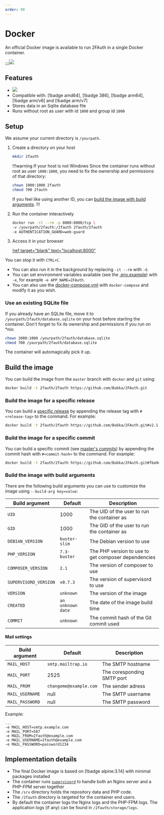 ```yaml
---
order: 90
---
```

# Docker

An official Docker image is available to run 2FAuth in a single Docker container.

[--![](https://dockeri.co/image/2fauth/2fauth)](https://hub.docker.com/r/2fauth/2fauth)

<div style="clear: both;"></div>

## Features

- [![](https://img.shields.io/docker/image-size/2fauth/2fauth/latest)](https://hub.docker.com/r/2fauth/2fauth/tags)
- Compatible with: [!badge amd64], [!badge 386], [!badge arm64], [!badge arm/v6] and [!badge arm/v7]
- Stores data in an Sqlite database file
- Runs without root as user with id `1000` and group id `1000`

## Setup

We assume your current directory is `/yourpath`.

1. Create a directory on your host

    ```sh
    mkdir 2fauth
    ```

    !!!warning If your host is not Windows
    Since the container runs without root as user `1000:1000`, you need to fix the ownership and permissions of that directory:

    ```sh
    chown 1000:1000 2fauth
    chmod 700 2fauth
    ```

    If you feel like using another ID, you can [build the image with build arguments](#build-the-image-with-build-arguments).
    !!!

1. Run the container interactively

    ```sh
    docker run -it --rm -p 8000:8000/tcp \
    -v /yourpath/2fauth:/2fauth 2fauth/2fauth
    -e AUTHENTICATION_GUARD=web-guard
    ```

1. Access it in your browser

    [!ref target="blank" text="localhost:8000"](http://localhost:8000)

You can stop it with `CTRL+C`.

- You can also run it in the background by replacing `-it --rm` with `-d`.
- You can set environment variables available (see the <a href="https://github.com/Bubka/2FAuth/blob/master/.env.example" target="_blank">.env.example</a>) with `-e`, for example `-e APP_NAME=2FAuth`.
- You can also use the <a href="https://github.com/Bubka/2FAuth/blob/master/docker/docker-compose.yml" target="_blank">docker-compose.yml</a> with `docker-compose` and modify it as you wish.

### Use an existing SQLite file

If you already have an SQLite file, move it to `/yourpath/2fauth/database.sqlite` on your host before starting the container. Don't forget to fix its ownership and permissions if you run on *nix:

```sh
chown 1000:1000 /yourpath/2fauth/database.sqlite
chmod 700 /yourpath/2fauth/database.sqlite
```

The container will automagically pick it up.

## Build the image

You can build the image from the `master` branch with `docker` and `git` using:

```sh
docker build -t 2fauth/2fauth https://github.com/Bubka/2FAuth.git
```

### Build the image for a specific release

You can build a [specific release](https://github.com/Bubka/2FAuth/releases) by appending the release tag with `#<release-tag>` to the command. For example:

```sh
docker build -t 2fauth/2fauth https://github.com/Bubka/2FAuth.git#v2.1.0
```

### Build the image for a specific commit

You can build a specific commit (see [master's commits](https://github.com/Bubka/2FAuth/commits/master)) by appending the commit hash with `#<commit-hash>` to the command. For example:

```sh
docker build -t 2fauth/2fauth https://github.com/Bubka/2FAuth.git#fba9e29bd4e3bb697296bb0bde60ae869537528b
```

### Build the image with build arguments

There are the following build arguments you can use to customize the image using `--build-arg key=value`:

| Build argument | Default | Description |
| --- | --- | --- |
| `UID` | 1000 | The UID of the user to run the container as |
| `GID` | 1000 | The GID of the user to run the container as |
| `DEBIAN_VERSION` | `buster-slim` | The Debian version to use |
| `PHP_VERSION` | `7.3-buster` | The PHP version to use to get composer dependencies |
| `COMPOSER_VERSION` | `2.1` | The version of composer to use |
| `SUPERVISORD_VERSION` | `v0.7.3` | The version of supervisord to use |
| `VERSION` | `unknown` | The version of the image |
| `CREATED` | `an unknown date` | The date of the image build time |
| `COMMIT` | `unknown` | The commit hash of the Git commit used |


#### Mail settings ####

| Build argument | Default | Description |
| --- | --- | --- |
| `MAIL_HOST` | `smtp.mailtrap.io` | The SMTP hostname |
| `MAIL_PORT` | 2525 | The coresponding SMTP port |
| `MAIL_FROM` | `changeme@example.com` | The sender adress |
| `MAIL_USERNAME` | null | The SMTP username |
| `MAIL_PASSWORD` | null | The SMTP password |

Example:

```
...
-e MAIL_HOST=smtp.example.com
-e MAIL_PORT=587
-e MAIL_FROM=2fauth@example.com
-e MAIL_USERNAME=2fauth@example.com
-e MAIL_PASSWORD=password1234
```

## Implementation details

- The final Docker image is based on [!badge alpine:3.14] with minimal packages installed
- The container runs [`supervisord`](https://github.com/ochinchina/supervisord) to handle both an Nginx server and a PHP-FPM server together
- The `/srv` directory holds the repository data and PHP code.
- The `/2fauth` directory is targeted for the container end users.
- By default the container logs the Nginx logs and the PHP-FPM logs. The application logs (if any) can be found in `/2fauth/storage/logs`.
